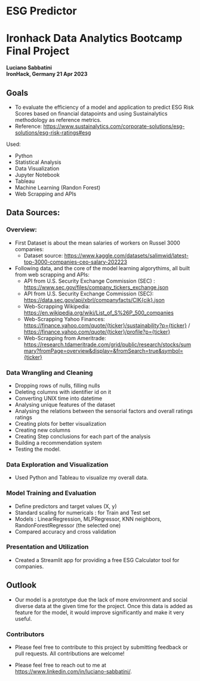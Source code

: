 # ESG Predictor

# Ironhack Data Analytics Bootcamp Final Project

**Luciano Sabbatini**  
**IronHack, Germany 21 Apr 2023**

## Goals

* To evaluate the efficiency of a model and application to predict ESG Risk Scores based on financial datapoints and using Sustainalytics methodology as reference metrics.
* Reference: https://www.sustainalytics.com/corporate-solutions/esg-solutions/esg-risk-ratings#esg 

Used:

 * Python
 * Statistical Analysis
 * Data Visualization
 * Jupyter Notebook
 * Tableau
 * Machine Learning (Randon Forest)
 * Web Scrapping and APIs
  
  ## Data Sources:

### Overview: 
* First Dataset is about the mean salaries of workers on Russel 3000 companies:
	* Dataset source: https://www.kaggle.com/datasets/salimwid/latest-top-3000-companies-ceo-salary-202223
* Following data, and the core of the model learning algorythims, all built from web scrapping and APIs:
  * API from U.S. Security Exchange Commission (SEC) : https://www.sec.gov/files/company_tickers_exchange.json
  * API from U.S. Security Exchange Commission (SEC): https://data.sec.gov/api/xbrl/companyfacts/CIK{cik}.json
  * Web-Scrapping Wikipedia: https://en.wikipedia.org/wiki/List_of_S%26P_500_companies
  * Web-Scrapping Yahoo Finances: https://finance.yahoo.com/quote/{ticker}/sustainability?p={ticker} / https://finance.yahoo.com/quote/{ticker}/profile?p={ticker}
  * Web-Scrapping from Ameritrade: https://research.tdameritrade.com/grid/public/research/stocks/summary?fromPage=overview&display=&fromSearch=true&symbol={ticker}

 
### Data Wrangling and Cleaning
  
- Dropping rows of nulls, filling nulls
- Deleting  columns with identifier id on it 
- Converting UNIX time into datetime
- Analysing unique features of the dataset 
- Analysing the relations between the sensorial factors and overall ratings ratings
- Creating plots for better visualization
- Creating new columns
- Creating Step conclusions for each part of the analysis
- Building a recommendation system
- Testing the model.

### Data Exploration and Visualization
- Used Python and Tableau to visualize my overall data.

### Model Training and Evaluation
- Define predictors and target values (X, y)
- Standard scaling for numericals : for Train and Test set
- Models : LinearRegression, MLPRegressor, KNN neighbors, RandonForestRegressor (the selected one)
- Compared accuracy and cross validation 

### Presentation and Utilization
- Created a Streamlit app for providing a free ESG Calculator tool for companies.

## Outlook

- Our model is a prototype due the lack of more environment and social diverse data at the given time for the project. Once this data is added as feature for the model, it would improve significantly and make it very useful.

### Contributors

- Please feel free to contribute to this project by submitting feedback or pull requests. All contributions are welcome!

- Please feel free to reach out to me at https://www.linkedin.com/in/luciano-sabbatini/.

